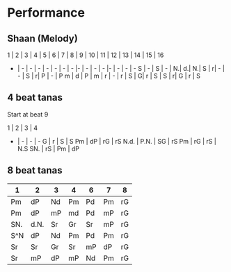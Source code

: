 # Performance

## Shaan (Melody)

1 | 2 | 3 | 4 | 5 | 6 | 7 | 8 | 9 | 10 | 11 | 12 | 13 | 14 | 15 | 16
- | - | - | - | - | - | - | - |- | - | - | - |- | - | - | -
S | - | S | - | N.| d.| N.| S | r| - | - | S | r| P | - | P
m | d | P | m | r | - | r | S | G| r | S | S | r| G | r | S

## 4 beat tanas

Start at beat 9

1 | 2 | 3 | 4
- | - | - | -
G | r | S | S
Pm | dP | rG | rS
N.d. | P.N. | SG | rS
Pm | rG | rS | N.S
SN. | rS | Pm | dP

## 8 beat tanas

| 1 | 2 | 3 | 4 | 6 | 7 | 8 |
| - | - | - | - | - | - | - |
| Pm | dP | Nd | Pm | Pd | Pm | rG | rS |
| Pm | dP | mP | md | Pd | mP | rG | rS |
| SN.| d.N.| Sr | Gr | Sr | mP | rG | rS |
| S^N | dP  | Nd | Pm | Pd | Pm | rG | rS |
| Sr | Sr  |Gr | Sr | mP | dP | rG | rS |
| Sr | mP  |dP | mP | Nd | Pm | rG | rS |

